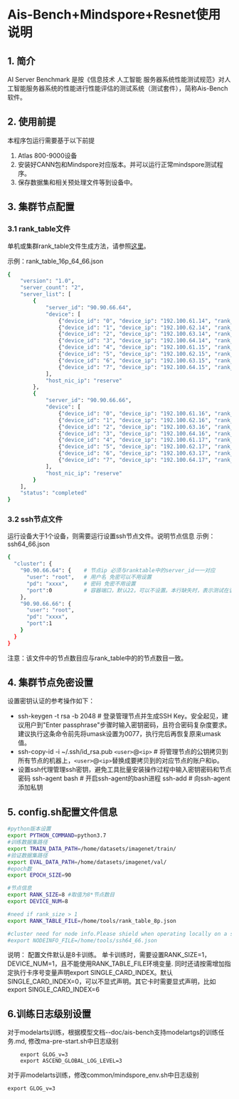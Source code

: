# Ais-Bench+Mindspore+Resnet使用说明

## 1. 简介

AI Server Benchmark 是按《信息技术 人工智能 服务器系统性能测试规范》对人工智能服务器系统的性能进行性能评估的测试系统（测试套件），简称Ais-Bench软件。

## 2. 使用前提

本程序包运行需要基于以下前提

1. Atlas 800-9000设备
2. 安装好CANN包和Mindspore对应版本。并可以运行正常mindspore测试程序。
3. 保存数据集和相关预处理文件等到设备中。

## 3. 集群节点配置

### 3.1 rank_table文件

单机或集群rank_table文件生成方法，请参照[这里](https://gitee.com/mindspore/models/tree/master/utils/hccl_tools#merge_hccl)。

示例：rank_table_16p_64_66.json

```bash
{
    "version": "1.0",
    "server_count": "2",
    "server_list": [
        {
            "server_id": "90.90.66.64",
            "device": [
                {"device_id": "0", "device_ip": "192.100.61.14", "rank_id": "0"},
                {"device_id": "1", "device_ip": "192.100.62.14", "rank_id": "1"},
                {"device_id": "2", "device_ip": "192.100.63.14", "rank_id": "2"},
                {"device_id": "3", "device_ip": "192.100.64.14", "rank_id": "3"},
                {"device_id": "4", "device_ip": "192.100.61.15", "rank_id": "4"},
                {"device_id": "5", "device_ip": "192.100.62.15", "rank_id": "5"},
                {"device_id": "6", "device_ip": "192.100.63.15", "rank_id": "6"},
                {"device_id": "7", "device_ip": "192.100.64.15", "rank_id": "7"}
            ],
            "host_nic_ip": "reserve"
        },
        {
            "server_id": "90.90.66.66",
            "device": [
                {"device_id": "0", "device_ip": "192.100.61.16", "rank_id": "8"},
                {"device_id": "1", "device_ip": "192.100.62.16", "rank_id": "9"},
                {"device_id": "2", "device_ip": "192.100.63.16", "rank_id": "10"},
                {"device_id": "3", "device_ip": "192.100.64.16", "rank_id": "11"},
                {"device_id": "4", "device_ip": "192.100.61.17", "rank_id": "12"},
                {"device_id": "5", "device_ip": "192.100.62.17", "rank_id": "13"},
                {"device_id": "6", "device_ip": "192.100.63.17", "rank_id": "14"},
                {"device_id": "7", "device_ip": "192.100.64.17", "rank_id": "15"}
            ],
            "host_nic_ip": "reserve"
        }
    ],
    "status": "completed"
}
```

### 3.2 ssh节点文件

运行设备大于1个设备，则需要运行设置ssh节点文件。说明节点信息
示例：ssh64_66.json

```bash
{
  "cluster": {
    "90.90.66.64": {    # 节点ip 必须与ranktable中的server_id一一对应
      "user": "root",   # 用户名 免密可以不用设置
      "pd": "xxxx",     # 密码 免密不用设置
      "port":0          # 容器端口，默认22。可以不设置。本行缺失时，表示测试在该节点本地（非容器）运行，设置时表示在容器中运行并提供指定端口访问能力
    },
    "90.90.66.66": {
      "user": "root",
      "pd": "xxxx",
      "port":1
    }
  }
}
```

注意：该文件中的节点数目应与rank_table中的的节点数目一致。

## 4. 集群节点免密设置

设置密钥认证的参考操作如下：

+ ssh-keygen -t rsa -b 2048   # 登录管理节点并生成SSH Key。安全起见，建议用户到"Enter passphrase"步骤时输入密钥密码，且符合密码复杂度要求。建议执行这条命令前先将umask设置为0077，执行完后再恢复原来umask值。
+ ssh-copy-id -i ~/.ssh/id_rsa.pub `<user>`@`<ip>`   # 将管理节点的公钥拷贝到所有节点的机器上，`<user>`@`<ip>`替换成要拷贝到的对应节点的账户和ip。
+ 设置ssh代理管理ssh密钥，避免工具批量安装操作过程中输入密钥密码和节点密码
  ssh-agent bash   # 开启ssh-agent的bash进程
  ssh-add                # 向ssh-agent添加私钥

## 5. config.sh配置文件信息

```bash
#python版本设置
export PYTHON_COMMAND=python3.7
#训练数据集路径
export TRAIN_DATA_PATH=/home/datasets/imagenet/train/
#验证数据集路径
export EVAL_DATA_PATH=/home/datasets/imagenet/val/
#epoch数
export EPOCH_SIZE=90

#节点信息
export RANK_SIZE=8 #取值为8*节点数目
export DEVICE_NUM=8

#need if rank_size > 1
export RANK_TABLE_FILE=/home/tools/rank_table_8p.json

#cluster need for node info.Please shield when operating locally on a single machine. Enable during cluster operation
#export NODEINFO_FILE=/home/tools/ssh64_66.json
```
说明：
配置文件默认是8卡训练。
单卡训练时，需要设置RANK_SIZE=1，DEVICE_NUM=1，且不能使用RANK_TABLE_FILE环境变量.
同时还请按需增加指定执行卡序号变量声明export SINGLE_CARD_INDEX。默认 SINGLE_CARD_INDEX=0，可以不显式声明。其它卡时需要显式声明，比如export SINGLE_CARD_INDEX=6

## 6.训练日志级别设置
对于modelarts训练，根据模型文档--doc/ais-bench支持modelartgs的训练任务.md, 修改ma-pre-start.sh中日志级别
```
    export GLOG_v=3
    export ASCEND_GLOBAL_LOG_LEVEL=3
```
对于非modelarts训练，修改common/mindspore_env.sh中日志级别
```
export GLOG_v=3
```
